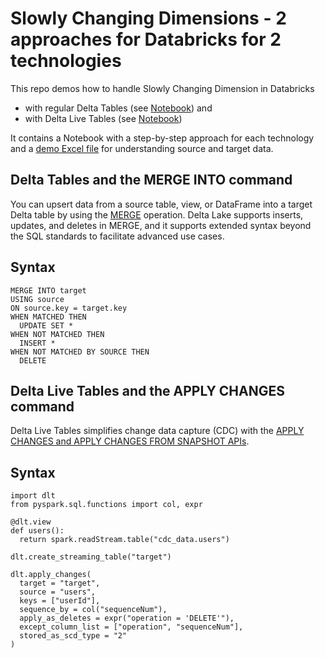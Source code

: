# Slowly Changing Dimensions - 2 approaches for Databricks for 2 technologies

This repo demos how to handle Slowly Changing Dimension in Databricks
- with regular Delta Tables (see [Notebook](https://github.com/jstrassmayr/databricks_scd/blob/main/SCD%20with%20regular%20Delta%20Tables.py)) and
- with Delta Live Tables (see [Notebook](https://github.com/jstrassmayr/databricks_scd/blob/main/SCD%20with%20Delta%20Live%20Tables.py))

It contains a Notebook with a step-by-step approach for each technology and a [demo Excel file](https://github.com/jstrassmayr/databricks_scd/blob/main/SCD%20example%20data.xlsx) for understanding source and target data.

## Delta Tables and the MERGE INTO command

You can upsert data from a source table, view, or DataFrame into a target Delta table by using the [MERGE](https://docs.databricks.com/en/delta/merge.html#language-python) operation. 
Delta Lake supports inserts, updates, and deletes in MERGE, and it supports extended syntax beyond the SQL standards to facilitate advanced use cases.

## Syntax
```
MERGE INTO target
USING source
ON source.key = target.key
WHEN MATCHED THEN
  UPDATE SET *
WHEN NOT MATCHED THEN
  INSERT *
WHEN NOT MATCHED BY SOURCE THEN
  DELETE
```

## Delta Live Tables and the APPLY CHANGES command

Delta Live Tables simplifies change data capture (CDC) with the [APPLY CHANGES and APPLY CHANGES FROM SNAPSHOT APIs](https://docs.databricks.com/en/delta-live-tables/cdc.html).

## Syntax
```
import dlt
from pyspark.sql.functions import col, expr

@dlt.view
def users():
  return spark.readStream.table("cdc_data.users")

dlt.create_streaming_table("target")

dlt.apply_changes(
  target = "target",
  source = "users",
  keys = ["userId"],
  sequence_by = col("sequenceNum"),
  apply_as_deletes = expr("operation = 'DELETE'"),
  except_column_list = ["operation", "sequenceNum"],
  stored_as_scd_type = "2"
)
```
